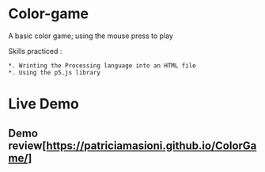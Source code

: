 # Color-game

A basic color game; using the mouse press to play 


Skills practiced :

    *. Wrinting the Processing language into an HTML file
    *. Using the p5.js library

# Live Demo

## Demo review[https://patriciamasioni.github.io/ColorGame/]
